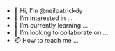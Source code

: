 - 👋 Hi, I’m @neilpatrickdy
- 👀 I’m interested in ...
- 🌱 I’m currently learning ...
- 💞️ I’m looking to collaborate on ...
- 📫 How to reach me ...

<!---
neilpatrickdy/neilpatrickdy is a ✨ special ✨ repository because its `README.md` (this file) appears on your GitHub profile.
You can click the Preview link to take a look at your changes.
--->
